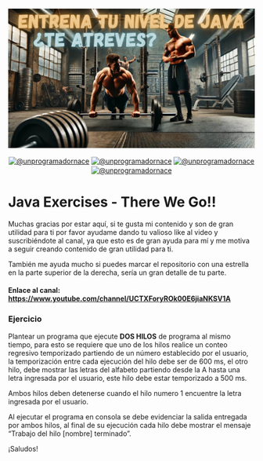 ![Descripción alternativa](./assets/imagen.png)

<p align="center">
    <a href="https://youtube.com/@unprogramadornace" target="_blank"><img align="center" src="https://img.shields.io/badge/YouTube-FF0000?style=for-the-badge&logo=youtube&logoColor=white" alt="@unprogramadornace" /></a>
    <a href="https://www.linkedin.com/in/UnProgramadorNace"  target="_blank"><img align="center" src="https://img.shields.io/badge/LinkedIn-0077B5?style=for-the-badge&logo=linkedin&logoColor=white" alt="@unprogramadornace"/></a>
    <a href="https://www.facebook.com/people/Un-Programador-Nace/61552057605223/"  target="_blank"><img align="center" src="https://img.shields.io/badge/Facebook-1877F2?style=for-the-badge&logo=facebook&logoColor=white" alt="@unprogramadornace" /></a>
    <a href = "mailto:unprogramadornace@gmail.com" target="_blank"><img align="center" src="https://img.shields.io/badge/Gmail-D14836?style=for-the-badge&logo=gmail&logoColor=white" alt="@unprogramadornace" /></a>
</p>

# Java Exercises - There We Go!!
Muchas gracias por estar aquí, si te gusta mi contenido y son de gran utilidad para ti por favor ayudame dando tu valioso like al video y suscribiéndote al canal, ya que esto es de gran ayuda para mí y me motiva a seguir creando contenido de gran utilidad para ti.

También me ayuda mucho si puedes marcar el repositorio con una estrella en la parte superior de la derecha, sería un gran detalle de tu parte.

#### Enlace al canal: https://www.youtube.com/channel/UCTXForyROk00E6jiaNKSV1A

### Ejercicio
Plantear un programa que ejecute **DOS HILOS** de programa al mismo tiempo, para esto se requiere que uno de los hilos realice un conteo regresivo temporizado partiendo de un número establecido por el usuario, la temporización entre cada ejecución del hilo debe ser de 600 ms, el otro hilo, debe mostrar las letras del alfabeto partiendo desde la A hasta una letra ingresada por el usuario, este hilo debe estar temporizado a 500 ms.

Ambos hilos deben detenerse cuando el hilo numero 1 encuentre la letra ingresada por el usuario.


Al ejecutar el programa en consola se debe evidenciar la salida entregada por ambos hilos, al final de su ejecución cada hilo debe mostrar el mensaje “Trabajo del hilo [nombre] terminado”.


¡Saludos!